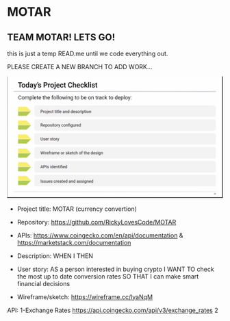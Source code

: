 # MOTAR

## TEAM MOTAR! LETS GO!

this is just a temp READ.me until we code everything out.

PLEASE CREATE A NEW BRANCH TO ADD WORK...

![Project checklist screenshot](./images/checklist.png)

- Project title: MOTAR (currency convertion)
- Repository: https://github.com/RickyLovesCode/MOTAR
- APIs: https://www.coingecko.com/en/api/documentation & https://marketstack.com/documentation
- Description: 
WHEN I 
THEN 
- User story: 
AS a person interested in buying crypto 
I WANT TO check the most up to date conversion rates 
SO THAT I can make smart financial decisions

- Wireframe/sketch: https://wireframe.cc/lyaNqM

API:
1-Exchange Rates https://api.coingecko.com/api/v3/exchange_rates
2